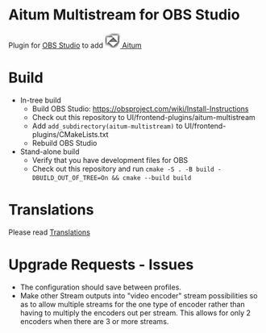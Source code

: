 # Aitum Multistream for OBS Studio

Plugin for [OBS Studio](https://github.com/obsproject/obs-studio) to add [![Aitum logo](media/aitum.png) Aitum](https://aitum.tv)

# Build
- In-tree build
    - Build OBS Studio: https://obsproject.com/wiki/Install-Instructions
    - Check out this repository to UI/frontend-plugins/aitum-multistream
    - Add `add_subdirectory(aitum-multistream)` to UI/frontend-plugins/CMakeLists.txt
    - Rebuild OBS Studio
- Stand-alone build
    - Verify that you have development files for OBS
    - Check out this repository and run `cmake -S . -B build -DBUILD_OUT_OF_TREE=On && cmake --build build`

# Translations
Please read [Translations](TRANSLATIONS.md)


# Upgrade Requests - Issues
- The configuration should save between profiles.
- Make other Stream outputs into "video encoder" stream possibilities so as to allow multiple streams for the one type of encoder rather than having to multiply the encoders out per stream.  This allows for only 2 encoders when there are 3 or more streams.  

